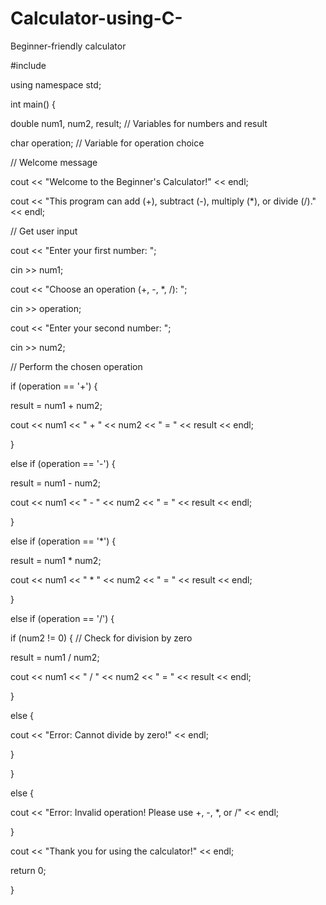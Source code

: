 # Calculator-using-C-
Beginner-friendly calculator 

#include <iostream>

using namespace std;

int main() {

double num1, num2, result; // Variables for numbers and result

char operation; // Variable for operation choice

// Welcome message

cout << "Welcome to the Beginner's Calculator!" << endl;

cout << "This program can add (+), subtract (-), multiply (*), or divide (/)." << endl;

// Get user input

cout << "Enter your first number: ";

cin >> num1;

cout << "Choose an operation (+, -, *, /): ";

cin >> operation;

cout << "Enter your second number: ";

cin >> num2;

// Perform the chosen operation

if (operation == '+') {

result = num1 + num2;

cout << num1 << " + " << num2 << " = " << result << endl;

}

else if (operation == '-') {

result = num1 - num2;

cout << num1 << " - " << num2 << " = " << result << endl;

}

else if (operation == '*') {

result = num1 * num2;

cout << num1 << " * " << num2 << " = " << result << endl;

}

else if (operation == '/') {

if (num2 != 0) { // Check for division by zero

result = num1 / num2;

cout << num1 << " / " << num2 << " = " << result << endl;

}

else {

cout << "Error: Cannot divide by zero!" << endl;

}

}

else {

cout << "Error: Invalid operation! Please use +, -, *, or /" << endl;

}

cout << "Thank you for using the calculator!" << endl;

return 0;

}
